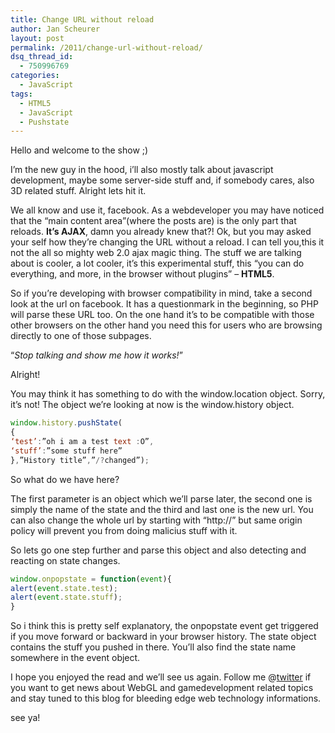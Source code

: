 ```yaml
---
title: Change URL without reload
author: Jan Scheurer
layout: post
permalink: /2011/change-url-without-reload/
dsq_thread_id:
  - 750996769
categories:
  - JavaScript
tags:
  - HTML5
  - JavaScript
  - Pushstate
---
```


Hello and welcome to the show ;)

I’m the new guy in the hood, i’ll also mostly talk about javascript development, maybe some server-side stuff and, if somebody cares, also 3D related stuff. Alright lets hit it.

We all know and use it, facebook. As a webdeveloper you may have noticed that the “main content area”(where the posts are) is the only part that reloads. **It’s AJAX**, damn you already knew that?! Ok, but you may asked your self how they’re changing the URL without a reload. I can tell you,this it not the all so mighty web 2.0 ajax magic thing. The stuff we are talking about is cooler, a lot cooler, it’s this experimental stuff, this “you can do everything, and more, in the browser without plugins” – **HTML5**.

So if you’re developing with browser compatibility in mind, take a second look at the url on facebook. It has a questionmark in the beginning, so PHP will parse these URL too. On the one hand it’s to be compatible with those other browsers on the other hand you need this for users who are browsing directly to one of those subpages.

“*Stop talking and show me how it works!*”

Alright!

You may think it has something to do with the window.location object. Sorry, it’s not! The object we’re looking at now is the window.history object.

```javascript
window.history.pushState(
{
‘test’:”oh i am a test text :O”,
‘stuff’:”some stuff here”
},”History title”,”/?changed”);
```

So what do we have here?

The first parameter is an object which we’ll parse later, the second one is simply the name of the state and the third and last one is the new url. You can also change the whole url by starting with “http://” but same origin policy will prevent you from doing malicius stuff with it.

So lets go one step further and parse this object and also detecting and reacting on state changes.

```javascript
window.onpopstate = function(event){
alert(event.state.test);
alert(event.state.stuff);
}
```

So i think this is pretty self explanatory, the onpopstate event get triggered if you move forward or backward in your browser history.
The state object contains the stuff you pushed in there. You’ll also find the state name somewhere in the event object.

I hope you enjoyed the read and we’ll see us again.
Follow me @[twitter][2] if you want to get news about WebGL and gamedevelopment related topics
and stay tuned to this blog for bleeding edge web technology informations.

 [2]: http://twitter.com/#!/LJ_1102 "twitter"

see ya!